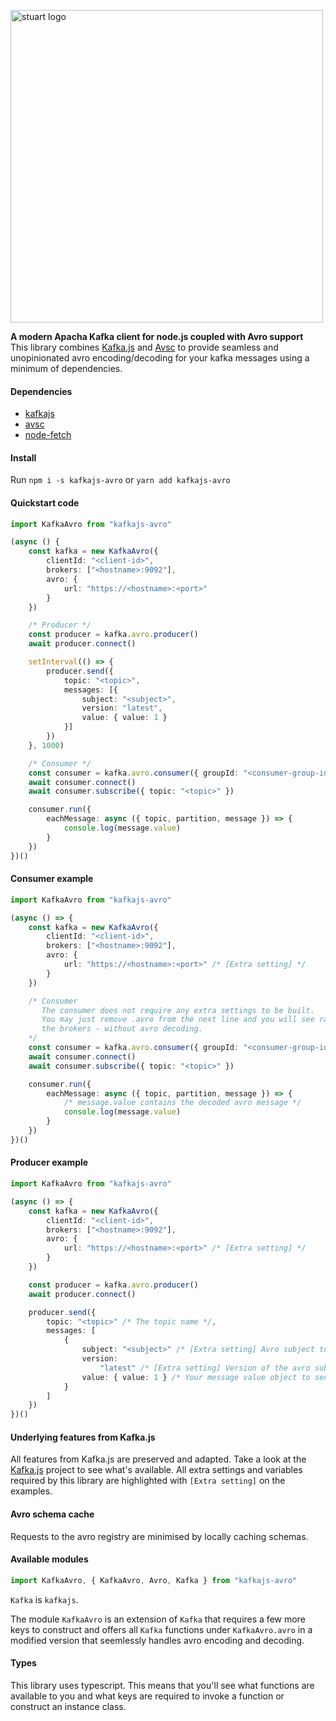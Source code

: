 <p align="left">
    <img alt="stuart logo" src="https://github.com/ivosequeros/kafkajs-avro/blob/master/docs/header.png?raw=true" width="500">
</p>

**A modern Apacha Kafka client for node.js coupled with Avro support**\
This library combines [Kafka.js](https://github.com/tulios/kafkajs) and [Avsc](https://github.com/mtth/avsc) to provide seamless and unopinionated avro encoding/decoding for your kafka messages using a minimum of dependencies.

#### Dependencies

-   [kafkajs](https://www.npmjs.com/package/kafkajs)
-   [avsc](https://www.npmjs.com/package/avsc)
-   [node-fetch](https://www.npmjs.com/package/node-fetch)

#### Install

Run `npm i -s kafkajs-avro` or `yarn add kafkajs-avro`

#### Quickstart code

```typescript
import KafkaAvro from "kafkajs-avro"

(async () {
    const kafka = new KafkaAvro({
        clientId: "<client-id>",
        brokers: ["<hostname>:9092"],
        avro: {
            url: "https://<hostname>:<port>"
        }
    })

    /* Producer */
    const producer = kafka.avro.producer()
    await producer.connect()

    setInterval(() => {
        producer.send({
            topic: "<topic>",
            messages: [{
                subject: "<subject>",
                version: "latest",
                value: { value: 1 }
            }]
        })
    }, 1000)

    /* Consumer */
    const consumer = kafka.avro.consumer({ groupId: "<consumer-group-id>" })
    await consumer.connect()
    await consumer.subscribe({ topic: "<topic>" })

    consumer.run({
        eachMessage: async ({ topic, partition, message }) => {
            console.log(message.value)
        }
    })
})()
```

#### Consumer example

```typescript
import KafkaAvro from "kafkajs-avro"

(async () => {
    const kafka = new KafkaAvro({
        clientId: "<client-id>",
        brokers: ["<hostname>:9092"],
        avro: {
            url: "https://<hostname>:<port>" /* [Extra setting] */
        }
    })

    /* Consumer
       The consumer does not require any extra settings to be built.
       You may just remove .avro from the next line and you will see raw messages from
       the brokers - without avro decoding.
    */
    const consumer = kafka.avro.consumer({ groupId: "<consumer-group-id>" })
    await consumer.connect()
    await consumer.subscribe({ topic: "<topic>" })

    consumer.run({
        eachMessage: async ({ topic, partition, message }) => {
            /* message.value contains the decoded avro message */
            console.log(message.value)
        }
    })
})()
```

#### Producer example

```typescript
import KafkaAvro from "kafkajs-avro"

(async () => {
    const kafka = new KafkaAvro({
        clientId: "<client-id>",
        brokers: ["<hostname>:9092"],
        avro: {
            url: "https://<hostname>:<port>" /* [Extra setting] */
        }
    })

    const producer = kafka.avro.producer()
    await producer.connect()

    producer.send({
        topic: "<topic>" /* The topic name */,
        messages: [
            {
                subject: "<subject>" /* [Extra setting] Avro subject to send */,
                version:
                    "latest" /* [Extra setting] Version of the avro subject to send */,
                value: { value: 1 } /* Your message value object to send */
            }
        ]
    })
})()
```

#### Underlying features from Kafka.js

All features from Kafka.js are preserved and adapted. Take a look at the [Kafka.js](https://github.com/tulios/kafkajs) project to see what's available. All extra settings and variables required by this library are highlighted with `[Extra setting]` on the examples.

#### Avro schema cache

Requests to the avro registry are minimised by locally caching schemas.

#### Available modules

```typescript
import KafkaAvro, { KafkaAvro, Avro, Kafka } from "kafkajs-avro"
```

`Kafka` is `kafkajs`.

The module `KafkaAvro` is an extension of `Kafka` that requires a few more keys to construct and offers all `Kafka` functions under `KafkaAvro.avro` in a modified version that seemlessly handles avro encoding and decoding.

#### Types

This library uses typescript. This means that you'll see what functions are available to you and what keys are required to invoke a function or construct an instance class.

